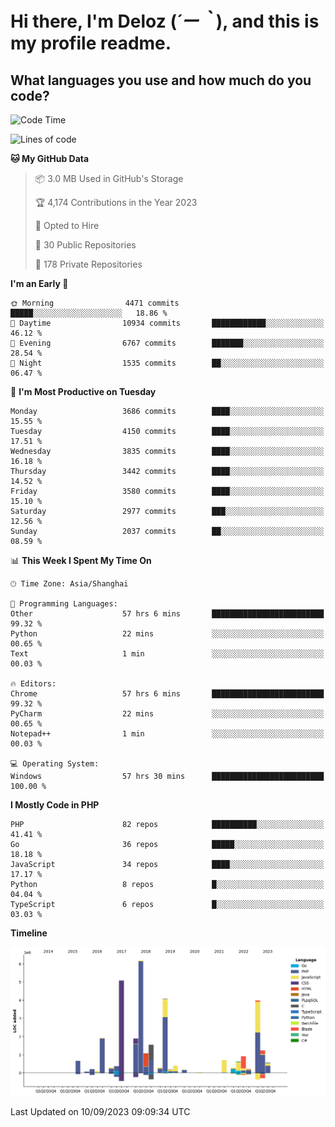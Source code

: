 # **Hi there, I'm Deloz (*´ー｀*), and this is my profile readme.**

## **What languages you use and how much do you code?**

<!--START_SECTION:waka-->
![Code Time](http://img.shields.io/badge/Code%20Time-2%2C351%20hrs%2042%20mins-blue)

![Lines of code](https://img.shields.io/badge/From%20Hello%20World%20I%27ve%20Written-32.9%20million%20lines%20of%20code-blue)

**🐱 My GitHub Data** 

> 📦 3.0 MB Used in GitHub's Storage 
 > 
> 🏆 4,174 Contributions in the Year 2023
 > 
> 💼 Opted to Hire
 > 
> 📜 30 Public Repositories 
 > 
> 🔑 178 Private Repositories 
 > 
**I'm an Early 🐤** 

```text
🌞 Morning                4471 commits        █████░░░░░░░░░░░░░░░░░░░░   18.86 % 
🌆 Daytime                10934 commits       ████████████░░░░░░░░░░░░░   46.12 % 
🌃 Evening                6767 commits        ███████░░░░░░░░░░░░░░░░░░   28.54 % 
🌙 Night                  1535 commits        ██░░░░░░░░░░░░░░░░░░░░░░░   06.47 % 
```
📅 **I'm Most Productive on Tuesday** 

```text
Monday                   3686 commits        ████░░░░░░░░░░░░░░░░░░░░░   15.55 % 
Tuesday                  4150 commits        ████░░░░░░░░░░░░░░░░░░░░░   17.51 % 
Wednesday                3835 commits        ████░░░░░░░░░░░░░░░░░░░░░   16.18 % 
Thursday                 3442 commits        ████░░░░░░░░░░░░░░░░░░░░░   14.52 % 
Friday                   3580 commits        ████░░░░░░░░░░░░░░░░░░░░░   15.10 % 
Saturday                 2977 commits        ███░░░░░░░░░░░░░░░░░░░░░░   12.56 % 
Sunday                   2037 commits        ██░░░░░░░░░░░░░░░░░░░░░░░   08.59 % 
```


📊 **This Week I Spent My Time On** 

```text
🕑︎ Time Zone: Asia/Shanghai

💬 Programming Languages: 
Other                    57 hrs 6 mins       █████████████████████████   99.32 % 
Python                   22 mins             ░░░░░░░░░░░░░░░░░░░░░░░░░   00.65 % 
Text                     1 min               ░░░░░░░░░░░░░░░░░░░░░░░░░   00.03 % 

🔥 Editors: 
Chrome                   57 hrs 6 mins       █████████████████████████   99.32 % 
PyCharm                  22 mins             ░░░░░░░░░░░░░░░░░░░░░░░░░   00.65 % 
Notepad++                1 min               ░░░░░░░░░░░░░░░░░░░░░░░░░   00.03 % 

💻 Operating System: 
Windows                  57 hrs 30 mins      █████████████████████████   100.00 % 
```

**I Mostly Code in PHP** 

```text
PHP                      82 repos            ██████████░░░░░░░░░░░░░░░   41.41 % 
Go                       36 repos            █████░░░░░░░░░░░░░░░░░░░░   18.18 % 
JavaScript               34 repos            ████░░░░░░░░░░░░░░░░░░░░░   17.17 % 
Python                   8 repos             █░░░░░░░░░░░░░░░░░░░░░░░░   04.04 % 
TypeScript               6 repos             █░░░░░░░░░░░░░░░░░░░░░░░░   03.03 % 
```



**Timeline**

![Lines of Code chart](https://raw.githubusercontent.com/deloz/deloz/main/assets/bar_graph.png)


 Last Updated on 10/09/2023 09:09:34 UTC
<!--END_SECTION:waka-->
